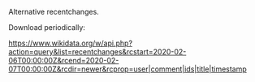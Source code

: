Alternative recentchanges.

Download periodically:

https://www.wikidata.org/w/api.php?action=query&list=recentchanges&rcstart=2020-02-06T00:00:00Z&rcend=2020-02-07T00:00:00Z&rcdir=newer&rcprop=user|comment|ids|title|timestamp


